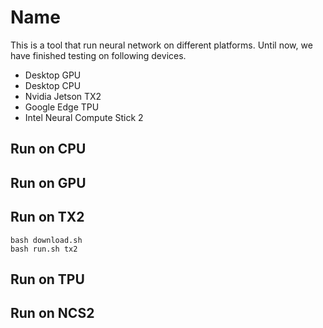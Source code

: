 # Name


This is a tool that run neural network on different platforms. Until now, we have finished 
testing on following devices.
- Desktop GPU
- Desktop CPU
- Nvidia Jetson TX2
- Google Edge TPU
- Intel Neural Compute Stick 2


## Run on CPU


## Run on GPU


## Run on TX2
``` shell script
bash download.sh
bash run.sh tx2
```
## Run on TPU


## Run on NCS2